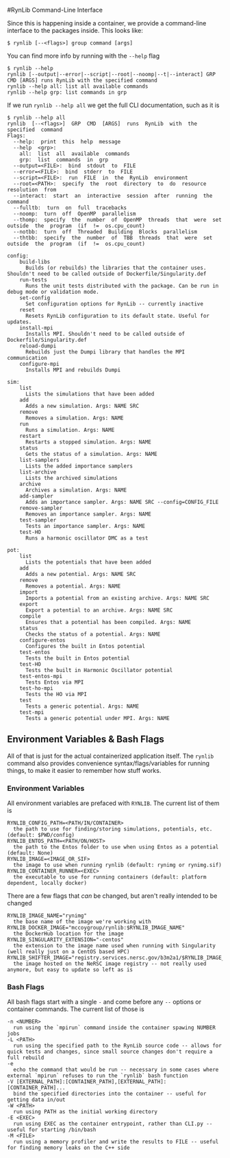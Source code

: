 #RynLib Command-Line Interface

Since this is happening inside a container, we provide a command-line interface to the packages inside. This looks like:

```ignorelang
$ rynlib [--<flags>] group command [args]
```

You can find more info by running with the `--help` flag

```ignorelang
$ rynlib --help
rynlib [--output|--error|--script|--root|--noomp|--t|--interact] GRP CMD [ARGS] runs RynLib with the specified command
rynlib --help all: list all available commands
rynlib --help grp: list commands in grp
````

If we run `rynlib --help all` we get the full CLI documentation, such as it is

```ignorelang
$ rynlib --help all
rynlib  [--<flags>]  GRP  CMD  [ARGS]  runs  RynLib  with  the  specified  command
Flags:
  --help:  print  this  help  message
  --help  <grp>:
    all:  list  all  available  commands
    grp:  list  commands  in  grp
  --output=<FILE>:  bind  stdout  to  FILE
  --error=<FILE>:  bind  stderr  to  FILE
  --script=<FILE>:  run  FILE  in  the  RynLib  environment
  --root=<PATH>:  specify  the  root  directory  to  do  resource  resolution  from
  --interact:  start  an  interactive  session  after  running  the  command
  --fulltb:  turn  on  full  tracebacks
  --noomp:  turn  off  OpenMP  parallelism
  --thomp:  specify  the  number  of  OpenMP  threads  that  were  set  outside  the  program  (if  !=  os.cpu_count)
  --notbb:  turn  off  Threaded  Building  Blocks  parallelism
  --thtbb:  specify  the  number  of  TBB  threads  that  were  set  outside  the  program  (if  !=  os.cpu_count)

config:
    build-libs
      Builds (or rebuilds) the libraries that the container uses. Shouldn't need to be called outside of Dockerfile/Singularity.def
    run-tests
      Runs the unit tests distributed with the package. Can be run in debug mode or validation mode.
    set-config
      Set configuration options for RynLib -- currently inactive
    reset
      Resets RynLib configuration to its default state. Useful for updates.
    install-mpi
      Installs MPI. Shouldn't need to be called outside of Dockerfile/Singularity.def
    reload-dumpi
      Rebuilds just the Dumpi library that handles the MPI communication
    configure-mpi
      Installs MPI and rebuilds Dumpi

sim:
    list
      Lists the simulations that have been added
    add
      Adds a new simulation. Args: NAME SRC
    remove
      Removes a simulation. Args: NAME
    run
      Runs a simulation. Args: NAME
    restart
      Restarts a stopped simulation. Args: NAME
    status
      Gets the status of a simulation. Args: NAME
    list-samplers
      Lists the added importance samplers
    list-archive
      Lists the archived simulations
    archive
      Archives a simulation. Args: NAME
    add-sampler
      Adds an importance sampler. Args: NAME SRC --config=CONFIG_FILE
    remove-sampler
      Removes an importance sampler. Args: NAME
    test-sampler
      Tests an importance sampler. Args: NAME
    test-HO
      Runs a harmonic oscillator DMC as a test

pot:
    list
      Lists the potentials that have been added
    add
      Adds a new potential. Args: NAME SRC
    remove
      Removes a potential. Args: NAME
    import
      Imports a potential from an existing archive. Args: NAME SRC
    export
      Export a potential to an archive. Args: NAME SRC
    compile
      Ensures that a potential has been compiled. Args: NAME
    status
      Checks the status of a potential. Args: NAME
    configure-entos
      Configures the built in Entos potential
    test-entos
      Tests the built in Entos potential
    test-HO
      Tests the built in Harmonic Oscillator potential
    test-entos-mpi
      Tests Entos via MPI
    test-ho-mpi
      Tests the HO via MPI
    test
      Tests a generic potential. Args: NAME
    test-mpi
      Tests a generic potential under MPI. Args: NAME
```

## Environment Variables & Bash Flags

All of that is just for the actual containerized application itself. 
The `rynlib` command also provides convenience syntax/flags/variables for running things, to make it easier to remember how stuff works.

### Environment Variables

All environment variables are prefaced with `RYNLIB`.
The current list of them is

```ignorelang
RYNLIB_CONFIG_PATH=<PATH/IN/CONTAINER>
  the path to use for finding/storing simulations, potentials, etc. (default: $PWD/config)
RYNLIB_ENTOS_PATH=<PATH/ON/HOST>
  the path to the Entos folder to use when using Entos as a potential (default: None)
RYNLIB_IMAGE=<IMAGE_OR_SIF>
  the image to use when running rynlib (default: rynimg or rynimg.sif)
RYNLIB_CONTAINER_RUNNER=<EXEC>
  the executable to use for running containers (default: platform dependent, locally docker)
```

There are a few flags that _can_ be changed, but aren't really intended to be changed

```ignorelang
RYNLIB_IMAGE_NAME="rynimg"
  the base name of the image we're working with
RYNLIB_DOCKER_IMAGE="mccoygroup/rynlib:$RYNLIB_IMAGE_NAME"
  the DockerHub location for the image
RYNLIB_SINGULARITY_EXTENSION="-centos"
  the extension to the image name used when running with Singularity (well really just on a CentOS based HPC)
RYNLIB_SHIFTER_IMAGE="registry.services.nersc.gov/b3m2a1/$RYNLIB_IMAGE_NAME"
  the image hosted on the NeRSC image registry -- not really used anymore, but easy to update so left as is
```

### Bash Flags

All bash flags start with a single `-` and come before any `--` options or container commands. 
The current list of those is

```ignorelang
-n <NUMBER>
  run using the `mpirun` command inside the container spawing NUMBER jobs
-L <PATH>
  run using the specified path to the RynLib source code -- allows for quick tests and changes, since small source changes don't require a full rebuild
-e
  echo the command that would be run -- necessary in some cases where external `mpirun` refuses to run the `rynlib` bash function
-V [EXTERNAL_PATH]:[CONTAINER_PATH],[EXTERNAL_PATH]:[CONTAINER_PATH]...
  bind the specified directories into the container -- useful for getting data in/out
-W <PATH>
  run using PATH as the initial working directory
-E <EXEC>
  run using EXEC as the container entrypoint, rather than CLI.py -- useful for starting /bin/bash
-M <FILE>
  run using a memory profiler and write the results to FILE -- useful for finding memory leaks on the C++ side
```